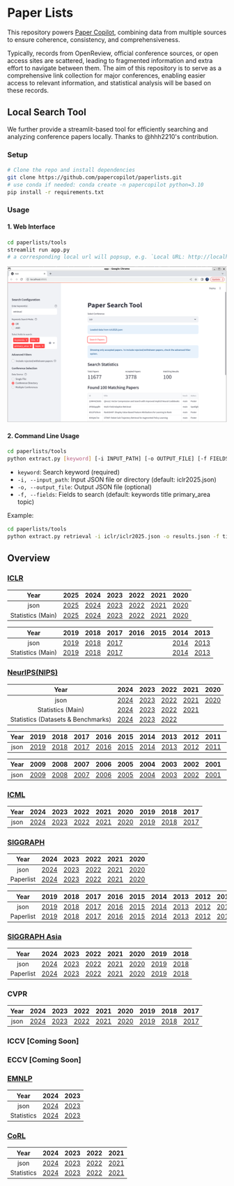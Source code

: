 # Paper Lists

This repository powers [Paper Copilot](https://papercopilot.com), combining data from multiple sources to ensure coherence, consistency, and comprehensiveness.

Typically, records from OpenReview, official conference sources, or open access sites are scattered, leading to fragmented information and extra effort to navigate between them. The aim of this repository is to serve as a comprehensive link collection for major conferences, enabling easier access to relevant information, and statistical analysis will be based on these records.

## Local Search Tool
We further provide a streamlit-based tool for efficiently searching and analyzing conference papers locally. Thanks to @hhh2210's contribution. 

### Setup
```bash
# Clone the repo and install dependencies
git clone https://github.com/papercopilot/paperlists.git
# use conda if needed: conda create -n papercopilot python=3.10
pip install -r requirements.txt
```

### Usage
#### 1. Web Interface
```bash
cd paperlists/tools
streamlit run app.py
# a corresponding local url will popsup, e.g. `Local URL: http://localhost:8501`
```
![Showcase](tools/img/image.png)

#### 2. Command Line Usage
```bash
cd paperlists/tools
python extract.py [keyword] [-i INPUT_PATH] [-o OUTPUT_FILE] [-f FIELDS...]
```

- `keyword`: Search keyword (required)
- `-i, --input_path`: Input JSON file or directory (default: iclr2025.json)
- `-o, --output_file`: Output JSON file (optional)
- `-f, --fields`: Fields to search (default: keywords title primary_area topic)

Example:
```bash
cd paperlists/tools
python extract.py retrieval -i iclr/iclr2025.json -o results.json -f title keywords
``` 

## Overview
### [ICLR](https://papercopilot.com/statistics/iclr-statistics/)
| Year | 2025 | 2024 | 2023 | 2022 | 2021 | 2020 |
|:-:|:-:|:-:|:-:|:-:|:-:|:-:|
| json | [2025](https://raw.githubusercontent.com/Papercopilot/paperlists/main/iclr/iclr2025.json) | [2024](https://raw.githubusercontent.com/Papercopilot/paperlists/main/iclr/iclr2024.json) | [2023](https://raw.githubusercontent.com/Papercopilot/paperlists/main/iclr/iclr2023.json) | [2022](https://raw.githubusercontent.com/Papercopilot/paperlists/main/iclr/iclr2022.json) | [2021](https://raw.githubusercontent.com/Papercopilot/paperlists/main/iclr/iclr2021.json) | [2020](https://raw.githubusercontent.com/Papercopilot/paperlists/main/iclr/iclr2020.json) |
| Statistics (Main) | [2025](https://papercopilot.com/statistics/iclr-statistics/iclr-2025-statistics/) | [2024](https://papercopilot.com/statistics/iclr-statistics/iclr-2024-statistics/) | [2023](https://papercopilot.com/statistics/iclr-statistics/iclr-2023-statistics/) | [2022](https://papercopilot.com/statistics/iclr-statistics/iclr-2022-statistics/) | [2021](https://papercopilot.com/statistics/iclr-statistics/iclr-2021-statistics/) | [2020](https://papercopilot.com/statistics/iclr-statistics/iclr-2020-statistics/) |

| Year | 2019 | 2018 | 2017 | 2016 | 2015 | 2014 | 2013 |
|:-:|:-:|:-:|:-:|:-:|:-:|:-:|:-:|
| json | [2019](https://raw.githubusercontent.com/Papercopilot/paperlists/main/iclr/iclr2019.json) | [2018](https://raw.githubusercontent.com/Papercopilot/paperlists/main/iclr/iclr2018.json) | [2017](https://raw.githubusercontent.com/Papercopilot/paperlists/main/iclr/iclr2017.json) | | | [2014](https://raw.githubusercontent.com/Papercopilot/paperlists/main/iclr/iclr2014.json) | [2013](https://raw.githubusercontent.com/Papercopilot/paperlists/main/iclr/iclr2013.json) | 
| Statistics (Main) | [2019](https://papercopilot.com/statistics/iclr-statistics/iclr-2019-statistics/) | [2018](https://papercopilot.com/statistics/iclr-statistics/iclr-2018-statistics/) | [2017](https://papercopilot.com/statistics/iclr-statistics/iclr-2017-statistics/) | | | [2014](https://papercopilot.com/statistics/iclr-statistics/iclr-2014-statistics/) | [2013](https://papercopilot.com/statistics/iclr-statistics/iclr-2013-statistics/) | 

### [NeurIPS(NIPS)](https://papercopilot.com/statistics/neurips-statistics/)
| Year | 2024 | 2023 | 2022 | 2021 | 2020 |
|:-:|:-:|:-:|:-:|:-:|:-:|
| json | [2024](https://raw.githubusercontent.com/Papercopilot/paperlists/main/nips/nips2024.json) | [2023](https://raw.githubusercontent.com/Papercopilot/paperlists/main/nips/nips2023.json) | [2022](https://raw.githubusercontent.com/Papercopilot/paperlists/main/nips/nips2022.json) | [2021](https://raw.githubusercontent.com/Papercopilot/paperlists/main/nips/nips2021.json) | [2020](https://raw.githubusercontent.com/Papercopilot/paperlists/main/nips/nips2020.json) |
| Statistics (Main) | [2024](https://papercopilot.com/statistics/neurips-statistics/neurips-2024-statistics/) | [2023](https://papercopilot.com/statistics/neurips-statistics/neurips-2023-statistics/) | [2022](https://papercopilot.com/statistics/neurips-statistics/neurips-2022-statistics/) | [2021](https://papercopilot.com/statistics/neurips-statistics/neurips-2021-statistics/) | |
| Statistics (Datasets & Benchmarks) | [2024](https://papercopilot.com/statistics/neurips-statistics/neurips-2024-statistics-datasets-benchmarks/) |[2023](https://papercopilot.com/statistics/neurips-statistics/neurips-2023-statistics-datasets-benchmarks/) | [2022](https://papercopilot.com/statistics/neurips-statistics/neurips-2022-statistics-datasets-benchmarks/) | | |

| Year | 2019 | 2018 | 2017 | 2016 | 2015 | 2014 | 2013 | 2012 | 2011 | 2010 | 
|:-:|:-:|:-:|:-:|:-:|:-:|:-:|:-:|:-:|:-:|:-:|
| json | [2019](https://raw.githubusercontent.com/Papercopilot/paperlists/main/nips/nips2019.json) | [2018](https://raw.githubusercontent.com/Papercopilot/paperlists/main/nips/nips2018.json) | [2017](https://raw.githubusercontent.com/Papercopilot/paperlists/main/nips/nips2017.json) | [2016](https://raw.githubusercontent.com/Papercopilot/paperlists/main/nips/nips2016.json) | [2015](https://raw.githubusercontent.com/Papercopilot/paperlists/main/nips/nips2015.json) | [2014](https://raw.githubusercontent.com/Papercopilot/paperlists/main/nips/nips2014.json) | [2013](https://raw.githubusercontent.com/Papercopilot/paperlists/main/nips/nips2013.json) | [2012](https://raw.githubusercontent.com/Papercopilot/paperlists/main/nips/nips2012.json) | [2011](https://raw.githubusercontent.com/Papercopilot/paperlists/main/nips/nips2011.json) | [2010](https://raw.githubusercontent.com/Papercopilot/paperlists/main/nips/nips2010.json) |

| Year | 2009 | 2008 | 2007 | 2006 | 2005 | 2004 | 2003 | 2002 | 2001 | 2000 | 
|:-:|:-:|:-:|:-:|:-:|:-:|:-:|:-:|:-:|:-:|:-:|
| json | [2009](https://raw.githubusercontent.com/Papercopilot/paperlists/main/nips/nips2009.json) | [2008](https://raw.githubusercontent.com/Papercopilot/paperlists/main/nips/nips2008.json) | [2007](https://raw.githubusercontent.com/Papercopilot/paperlists/main/nips/nips2007.json) | [2006](https://raw.githubusercontent.com/Papercopilot/paperlists/main/nips/nips2006.json) | [2005](https://raw.githubusercontent.com/Papercopilot/paperlists/main/nips/nips2005.json) | [2004](https://raw.githubusercontent.com/Papercopilot/paperlists/main/nips/nips2004.json) | [2003](https://raw.githubusercontent.com/Papercopilot/paperlists/main/nips/nips2003.json) | [2002](https://raw.githubusercontent.com/Papercopilot/paperlists/main/nips/nips2002.json) | [2001](https://raw.githubusercontent.com/Papercopilot/paperlists/main/nips/nips2001.json) | [2000](https://raw.githubusercontent.com/Papercopilot/paperlists/main/nips/nips2000.json) |

### [ICML](https://papercopilot.com/statistics/icml-statistics/)
| Year | 2024  | 2023 | 2022 | 2021 | 2020 | 2019 | 2018 | 2017 |
|:-:|:-:|:-:|:-:|:-:|:-:|:-:|:-:|:-:|
| json | [2024](https://raw.githubusercontent.com/Papercopilot/paperlists/main/icml/icml2024.json) | [2023](https://raw.githubusercontent.com/Papercopilot/paperlists/main/icml/icml2023.json) | [2022](https://raw.githubusercontent.com/Papercopilot/paperlists/main/icml/icml2022.json) | [2021](https://raw.githubusercontent.com/Papercopilot/paperlists/main/icml/icml2021.json) | [2020](https://raw.githubusercontent.com/Papercopilot/paperlists/main/icml/icml2020.json) | [2019](https://raw.githubusercontent.com/Papercopilot/paperlists/main/icml/icml2019.json) | [2018](https://raw.githubusercontent.com/Papercopilot/paperlists/main/icml/icml2018.json) | [2017](https://raw.githubusercontent.com/Papercopilot/paperlists/main/icml/icml2017.json) |

### [SIGGRAPH](https://papercopilot.com/statistics/siggraph-statistics/)
| Year | 2024 | 2023 | 2022 | 2021 | 2020 |
|:-:|:-:|:-:|:-:|:-:|:-:|
| json | [2024](https://raw.githubusercontent.com/Papercopilot/paperlists/main/siggraph/siggraph2024.json) |[2023](https://raw.githubusercontent.com/Papercopilot/paperlists/main/siggraph/siggraph2023.json) | [2022](https://raw.githubusercontent.com/Papercopilot/paperlists/main/siggraph/siggraph2022.json) | [2021](https://raw.githubusercontent.com/Papercopilot/paperlists/main/siggraph/siggraph2021.json) | [2020](https://raw.githubusercontent.com/Papercopilot/paperlists/main/siggraph/siggraph2020.json) |
| Paperlist | [2024](https://papercopilot.com/paper-list/siggraph-paper-list/siggraph-2024-paper-list/) | [2023](https://papercopilot.com/paper-list/siggraph-paper-list/siggraph-2023-paper-list/) | [2022](https://papercopilot.com/paper-list/siggraph-paper-list/siggraph-2022-paper-list/) | [2021](https://papercopilot.com/paper-list/siggraph-paper-list/siggraph-2021-paper-list/) | [2020](https://papercopilot.com/paper-list/siggraph-paper-list/siggraph-2020-paper-list/) |

| Year | 2019 | 2018 | 2017 | 2016 | 2015 | 2014 | 2013 | 2012 | 2011 | 2010 | 
|:-:|:-:|:-:|:-:|:-:|:-:|:-:|:-:|:-:|:-:|:-:|
| json | [2019](https://raw.githubusercontent.com/Papercopilot/paperlists/main/siggraph/siggraph2019.json) | [2018](https://raw.githubusercontent.com/Papercopilot/paperlists/main/siggraph/siggraph2018.json) | [2017](https://raw.githubusercontent.com/Papercopilot/paperlists/main/siggraph/siggraph2017.json) | [2016](https://raw.githubusercontent.com/Papercopilot/paperlists/main/siggraph/siggraph2016.json) | [2015](https://raw.githubusercontent.com/Papercopilot/paperlists/main/siggraph/siggraph2015.json) | [2014](https://raw.githubusercontent.com/Papercopilot/paperlists/main/siggraph/siggraph2014.json) | [2013](https://raw.githubusercontent.com/Papercopilot/paperlists/main/siggraph/siggraph2013.json) | [2012](https://raw.githubusercontent.com/Papercopilot/paperlists/main/siggraph/siggraph2012.json) | [2011](https://raw.githubusercontent.com/Papercopilot/paperlists/main/siggraph/siggraph2011.json) | [2010](https://raw.githubusercontent.com/Papercopilot/paperlists/main/siggraph/siggraph2010.json) |
| Paperlist | [2019](https://papercopilot.com/paper-list/siggraph-paper-list/siggraph-2019-paper-list/) | [2018](https://papercopilot.com/paper-list/siggraph-paper-list/siggraph-2018-paper-list/) | [2017](https://papercopilot.com/paper-list/siggraph-paper-list/siggraph-2017-paper-list/) | [2016](https://papercopilot.com/paper-list/siggraph-paper-list/siggraph-2016-paper-list/) | [2015](https://papercopilot.com/paper-list/siggraph-paper-list/siggraph-2015-paper-list/) | [2014](https://papercopilot.com/paper-list/siggraph-paper-list/siggraph-2014-paper-list/) |[2013](https://papercopilot.com/paper-list/siggraph-paper-list/siggraph-2013-paper-list/) |[2012](https://papercopilot.com/paper-list/siggraph-paper-list/siggraph-2012-paper-list/) |[2011](https://papercopilot.com/paper-list/siggraph-paper-list/siggraph-2011-paper-list/) |[2010](https://papercopilot.com/paper-list/siggraph-paper-list/siggraph-2010-paper-list/) |

### [SIGGRAPH Asia](https://papercopilot.com/statistics/siggraph-asia-statistics/)
| Year | 2024 | 2023 | 2022 | 2021 | 2020 | 2019 | 2018 |
|:-:|:-:|:-:|:-:|:-:|:-:|:-:|:-:|
| json | [2024](https://raw.githubusercontent.com/Papercopilot/paperlists/main/siggraphasia/siggraphasia2024.json) | [2023](https://raw.githubusercontent.com/Papercopilot/paperlists/main/siggraphasia/siggraphasia2023.json) | [2022](https://raw.githubusercontent.com/Papercopilot/paperlists/main/siggraphasia/siggraphasia2022.json) | [2021](https://raw.githubusercontent.com/Papercopilot/paperlists/main/siggraphasia/siggraphasia2021.json) | [2020](https://raw.githubusercontent.com/Papercopilot/paperlists/main/siggraphasia/siggraphasia2020.json) | [2019](https://raw.githubusercontent.com/Papercopilot/paperlists/main/siggraphasia/siggraphasia2019.json) | [2018](https://raw.githubusercontent.com/Papercopilot/paperlists/main/siggraphasia/siggraphasia2018.json) |
| Paperlist | [2024](https://papercopilot.com/paper-list/siggraph-asia-paper-list/siggraph-asia-2024-paper-list/) | [2023](https://papercopilot.com/paper-list/siggraph-asia-paper-list/siggraph-asia-2023-paper-list/) | [2022](https://papercopilot.com/paper-list/siggraph-asia-paper-list/siggraph-asia-2022-paper-list/) | [2021](https://papercopilot.com/paper-list/siggraph-asia-paper-list/siggraph-asia-2021-paper-list/) | [2020](https://papercopilot.com/paper-list/siggraph-asia-paper-list/siggraph-asia-2020-paper-list/) | [2019](https://papercopilot.com/paper-list/siggraph-asia-paper-list/siggraph-asia-2019-paper-list/) | [2018](https://papercopilot.com/paper-list/siggraph-asia-paper-list/siggraph-asia-2018-paper-list/) |

### CVPR
| Year | 2024 | 2023 | 2022 | 2021 | 2020 | 2019 | 2018 | 2017 |
|:-:|:-:|:-:|:-:|:-:|:-:|:-:|:-:|:-:|
| json | [2024](https://raw.githubusercontent.com/Papercopilot/paperlists/main/cvpr/cvpr2024.json) | [2023](https://raw.githubusercontent.com/Papercopilot/paperlists/main/cvpr/cvpr2023.json) | [2022](https://raw.githubusercontent.com/Papercopilot/paperlists/main/cvpr/cvpr2022.json) | [2021](https://raw.githubusercontent.com/Papercopilot/paperlists/main/cvpr/cvpr2021.json) | [2020](https://raw.githubusercontent.com/Papercopilot/paperlists/main/cvpr/cvpr2020.json) | [2019](https://raw.githubusercontent.com/Papercopilot/paperlists/main/cvpr/cvpr2019.json) | [2018](https://raw.githubusercontent.com/Papercopilot/paperlists/main/cvpr/cvpr2018.json) | [2017](https://raw.githubusercontent.com/Papercopilot/paperlists/main/cvpr/cvpr2017.json) |

### ICCV [Coming Soon]
### ECCV [Coming Soon]

### [EMNLP](https://papercopilot.com/statistics/emnlp-statistics/)
| Year | 2024 |2023 |
|:-:|:-:|:-:|
| json | [2024](https://raw.githubusercontent.com/Papercopilot/paperlists/main/emnlp/emnlp2024.json)| [2023](https://raw.githubusercontent.com/Papercopilot/paperlists/main/emnlp/emnlp2023.json) |
| Statistics | [2024](https://papercopilot.com/statistics/emnlp-statistics/emnlp-2024-statistics/) |[2023](https://papercopilot.com/statistics/emnlp-statistics/emnlp-2023-statistics/) |

### [CoRL](https://papercopilot.com/statistics/corl-statistics/)
| Year | 2024 | 2023 | 2022 | 2021 |
|:-:|:-:|:-:|:-:|:-:|
| json | [2024](https://raw.githubusercontent.com/Papercopilot/paperlists/main/corl/corl2024.json) | [2023](https://raw.githubusercontent.com/Papercopilot/paperlists/main/corl/corl2023.json) | [2022](https://raw.githubusercontent.com/Papercopilot/paperlists/main/corl/corl2022.json) | [2021](https://raw.githubusercontent.com/Papercopilot/paperlists/main/corl/corl2021.json) |
| Statistics | [2024](https://papercopilot.com/statistics/corl-statistics/corl-2024-statistics/) | [2023](https://papercopilot.com/statistics/corl-statistics/corl-2023-statistics/) | [2022](https://papercopilot.com/statistics/corl-statistics/corl-2022-statistics/) | [2021](https://papercopilot.com/statistics/corl-statistics/corl-2021-statistics/) |

